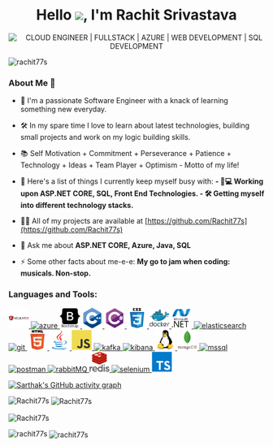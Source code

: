 <h1 align="center">Hello <img src="https://github.com/TheDudeThatCode/TheDudeThatCode/blob/master/Assets/Hi.gif" width="29px">, I'm Rachit Srivastava</h1>
<a href="https://www.linkedin.com/in/rachitsrivastava19/">
  <img align="left" width="30px" src="https://cdn.jsdelivr.net/npm/simple-icons@v3/icons/linkedin.svg"  />
</a>
<p align="center">CLOUD ENGINEER | FULLSTACK | AZURE | WEB DEVELOPMENT | SQL DEVELOPMENT</p>

<p align="left"> <img src="https://komarev.com/ghpvc/?username=rachit77s&label=Profile%20views&color=0e75b6&style=flat" alt="rachit77s" /> </p>

<h3> About Me  🚀 </h3>

- 🔭 I'm a passionate Software Engineer with a knack of learning something new everyday.

- 🛠 In my spare time I love to learn about latest technologies, building small projects and work on my logic building skills.

- 📚 Self Motivation + Commitment + Perseverance + Patience + Technology + Ideas + Team Player + Optimism - Motto of my life!

- 🔭 Here's a list of things I currently keep myself busy with: **- 🏻‍💻 Working upon ASP.NET CORE, SQL, Front End Technologies. - 🛠 Getting myself into different technology stacks.**

- 👨‍💻 All of my projects are available at [https://github.com/Rachit77s](https://github.com/Rachit77s)

- 💬 Ask me about **ASP.NET CORE, Azure, Java, SQL**

- ⚡ Some other facts about me-e-e: **My go to jam when coding: musicals. Non-stop.**


<h3 align="left">Languages and Tools:</h3>
<p align="left"> <a href="https://angular.io" target="_blank"> <img src="https://raw.githubusercontent.com/devicons/devicon/master/icons/angularjs/angularjs-original-wordmark.svg" alt="angularjs" width="40" height="40"/> </a> <a href="https://azure.microsoft.com/en-in/" target="_blank"> <img src="https://www.vectorlogo.zone/logos/microsoft_azure/microsoft_azure-icon.svg" alt="azure" width="40" height="40"/> </a> <a href="https://getbootstrap.com" target="_blank"> <img src="https://raw.githubusercontent.com/devicons/devicon/master/icons/bootstrap/bootstrap-plain-wordmark.svg" alt="bootstrap" width="40" height="40"/> </a> <a href="https://www.w3schools.com/cpp/" target="_blank"> <img src="https://raw.githubusercontent.com/devicons/devicon/master/icons/cplusplus/cplusplus-original.svg" alt="cplusplus" width="40" height="40"/> </a> <a href="https://www.w3schools.com/cs/" target="_blank"> <img src="https://raw.githubusercontent.com/devicons/devicon/master/icons/csharp/csharp-original.svg" alt="csharp" width="40" height="40"/> </a> <a href="https://www.w3schools.com/css/" target="_blank"> <img src="https://raw.githubusercontent.com/devicons/devicon/master/icons/css3/css3-original-wordmark.svg" alt="css3" width="40" height="40"/> </a> <a href="https://www.docker.com/" target="_blank"> <img src="https://raw.githubusercontent.com/devicons/devicon/master/icons/docker/docker-original-wordmark.svg" alt="docker" width="40" height="40"/> </a> <a href="https://dotnet.microsoft.com/" target="_blank"> <img src="https://raw.githubusercontent.com/devicons/devicon/master/icons/dot-net/dot-net-original-wordmark.svg" alt="dotnet" width="40" height="40"/> </a> <a href="https://www.elastic.co" target="_blank"> <img src="https://www.vectorlogo.zone/logos/elastic/elastic-icon.svg" alt="elasticsearch" width="40" height="40"/> </a> <a href="https://git-scm.com/" target="_blank"> <img src="https://www.vectorlogo.zone/logos/git-scm/git-scm-icon.svg" alt="git" width="40" height="40"/> </a> <a href="https://www.w3.org/html/" target="_blank"> <img src="https://raw.githubusercontent.com/devicons/devicon/master/icons/html5/html5-original-wordmark.svg" alt="html5" width="40" height="40"/> </a> <a href="https://www.java.com" target="_blank"> <img src="https://raw.githubusercontent.com/devicons/devicon/master/icons/java/java-original.svg" alt="java" width="40" height="40"/> </a> <a href="https://developer.mozilla.org/en-US/docs/Web/JavaScript" target="_blank"> <img src="https://raw.githubusercontent.com/devicons/devicon/master/icons/javascript/javascript-original.svg" alt="javascript" width="40" height="40"/> </a> <a href="https://kafka.apache.org/" target="_blank"> <img src="https://www.vectorlogo.zone/logos/apache_kafka/apache_kafka-icon.svg" alt="kafka" width="40" height="40"/> </a> <a href="https://www.elastic.co/kibana" target="_blank"> <img src="https://www.vectorlogo.zone/logos/elasticco_kibana/elasticco_kibana-icon.svg" alt="kibana" width="40" height="40"/> </a> <a href="https://www.linux.org/" target="_blank"> <img src="https://raw.githubusercontent.com/devicons/devicon/master/icons/linux/linux-original.svg" alt="linux" width="40" height="40"/> </a> <a href="https://www.mongodb.com/" target="_blank"> <img src="https://raw.githubusercontent.com/devicons/devicon/master/icons/mongodb/mongodb-original-wordmark.svg" alt="mongodb" width="40" height="40"/> </a> <a href="https://www.microsoft.com/en-us/sql-server" target="_blank"> <img src="https://cdn.worldvectorlogo.com/logos/microsoft-sql-server.svg" alt="mssql" width="40" height="40"/> </a> <a href="https://postman.com" target="_blank"> <img src="https://www.vectorlogo.zone/logos/getpostman/getpostman-icon.svg" alt="postman" width="40" height="40"/> </a> <a href="https://www.rabbitmq.com" target="_blank"> <img src="https://www.vectorlogo.zone/logos/rabbitmq/rabbitmq-icon.svg" alt="rabbitMQ" width="40" height="40"/> </a> <a href="https://redis.io" target="_blank"> <img src="https://raw.githubusercontent.com/devicons/devicon/master/icons/redis/redis-original-wordmark.svg" alt="redis" width="40" height="40"/> </a> <a href="https://www.selenium.dev" target="_blank"> <img src="https://raw.githubusercontent.com/detain/svg-logos/780f25886640cef088af994181646db2f6b1a3f8/svg/selenium-logo.svg" alt="selenium" width="40" height="40"/> </a> <a href="https://www.typescriptlang.org/" target="_blank"> <img src="https://raw.githubusercontent.com/devicons/devicon/master/icons/typescript/typescript-original.svg" alt="typescript" width="40" height="40"/> </a> </p>

[![Sarthak's GitHub activity graph](https://activity-graph.herokuapp.com/graph?username=Rachit77s&&theme=xcode)](https://github.com/Rachit77s)

<p><img align="left" src="https://github-readme-stats.vercel.app/api/top-langs?username=Rachit77s&show_icons=true&locale=en&layout=compact&theme=tokyonight" alt="Rachit77s" /></p>

<p>&nbsp;<img align="center" src="https://github-readme-stats.vercel.app/api?username=Rachit77s&show_icons=true&locale=en&theme=tokyonight" alt="Rachit77s" /></p>

<p><img align="center" src="https://github-readme-streak-stats.herokuapp.com/?user=Rachit77s&&theme=tokyonight" alt="Rachit77s" /></p>






<p><img align="left" src="https://github-readme-stats.vercel.app/api/top-langs?username=rachit77s&show_icons=true&locale=en&layout=compact" alt="rachit77s" /></p>

<p>&nbsp;<img align="center" src="https://github-readme-stats.vercel.app/api?username=rachit77s&show_icons=true&locale=en" alt="rachit77s" /></p>
